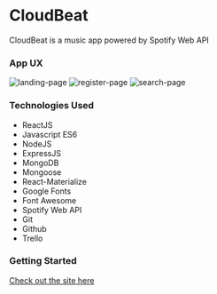 # CloudBeat

CloudBeat is a music app powered by Spotify Web API 

### App UX

![landing-page](https://user-images.githubusercontent.com/47447266/57944813-06b8b180-788d-11e9-83e8-a8c440631c40.png)
![register-page](https://user-images.githubusercontent.com/47447266/57944895-3e275e00-788d-11e9-8ed0-3a9742c64b4d.png)
![search-page](https://user-images.githubusercontent.com/47447266/57944994-85adea00-788d-11e9-9ec2-3741135ef288.png)

### Technologies Used
  - ReactJS
  - Javascript ES6
  - NodeJS
  - ExpressJS
  - MongoDB
  - Mongoose
  - React-Materialize
  - Google Fonts
  - Font Awesome
  - Spotify Web API
  - Git
  - Github
  - Trello
  
  ### Getting Started
  [Check out the site here](https://cloudbeat.herokuapp.com/)
